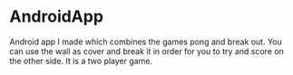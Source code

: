 # AndroidApp
Android app I made which combines the games pong and break out. You can use the wall as cover and break it in order for you to try and score on the other side. It is a two player game.
